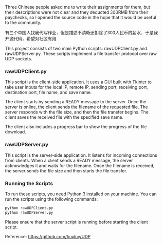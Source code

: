 Three Chinese people asked me to write their assignments for them, but their descriptions were not clear and they deducted 300RMB from their paychecks, so I opened the source code in the hope that it would be useful to the community.

有三个中国人找我代写作业，但是描述不清晰还扣除了300人民币的薪水，于是我开源代码，希望对社区有用

This project consists of two main Python scripts: rawUDPClient.py and rawUDPServer.py. These scripts implement a file transfer protocol over raw UDP sockets.

### rawUDPClient.py

This script is the client-side application. It uses a GUI built with Tkinter to take user inputs for the local IP, remote IP, sending port, receiving port, destination port, file name, and save name.

The client starts by sending a READY message to the server. Once the server is online, the client sends the filename of the requested file. The server responds with the file size, and then the file transfer begins. The client saves the received file with the specified save name.

The client also includes a progress bar to show the progress of the file download.

### rawUDPServer.py

This script is the server-side application. It listens for incoming connections from clients. When a client sends a READY message, the server acknowledges it and waits for the filename. Once the filename is received, the server sends the file size and then starts the file transfer.

### Running the Scripts

To run these scripts, you need Python 3 installed on your machine. You can run the scripts using the following commands:

```python
python rawUDPClient.py
python rawUDPServer.py
```

Please ensure that the server script is running before starting the client script.

Reference:
https://github.com/houluy/UDP
